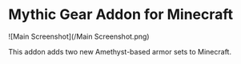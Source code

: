 # Mythic Gear Addon for Minecraft

![Main Screenshot](/Main Screenshot.png)

This addon adds two new Amethyst-based armor sets to Minecraft.

